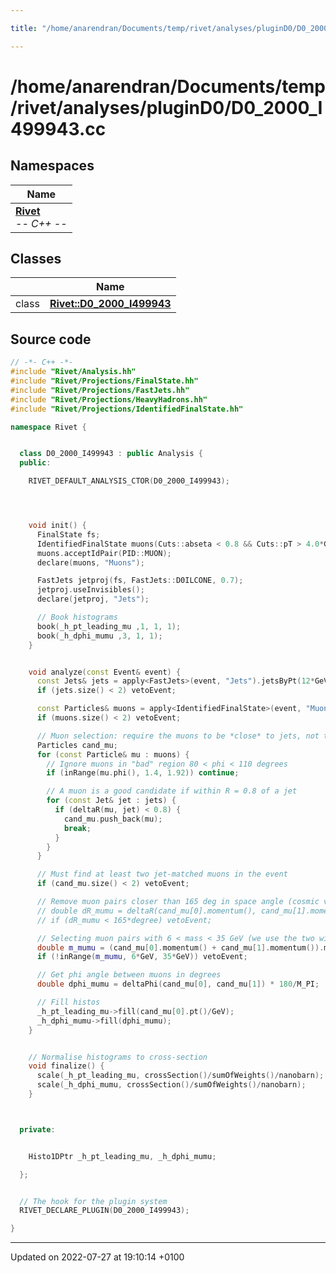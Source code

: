 ```yaml
---

title: "/home/anarendran/Documents/temp/rivet/analyses/pluginD0/D0_2000_I499943.cc"

---
```


# /home/anarendran/Documents/temp/rivet/analyses/pluginD0/D0_2000_I499943.cc



## Namespaces

| Name           |
| -------------- |
| **[Rivet](http://example.org/namespaces/namespacerivet/)** <br>-*- C++ -*-  |

## Classes

|                | Name           |
| -------------- | -------------- |
| class | **[Rivet::D0_2000_I499943](http://example.org/classes/classrivet_1_1d0__2000__i499943/)**  |




## Source code

```cpp
// -*- C++ -*-
#include "Rivet/Analysis.hh"
#include "Rivet/Projections/FinalState.hh"
#include "Rivet/Projections/FastJets.hh"
#include "Rivet/Projections/HeavyHadrons.hh"
#include "Rivet/Projections/IdentifiedFinalState.hh"

namespace Rivet {


  class D0_2000_I499943 : public Analysis {
  public:

    RIVET_DEFAULT_ANALYSIS_CTOR(D0_2000_I499943);




    void init() {
      FinalState fs;
      IdentifiedFinalState muons(Cuts::abseta < 0.8 && Cuts::pT > 4.0*GeV);
      muons.acceptIdPair(PID::MUON);
      declare(muons, "Muons");

      FastJets jetproj(fs, FastJets::D0ILCONE, 0.7);
      jetproj.useInvisibles();
      declare(jetproj, "Jets");

      // Book histograms
      book(_h_pt_leading_mu ,1, 1, 1);
      book(_h_dphi_mumu ,3, 1, 1);
    }


    void analyze(const Event& event) {
      const Jets& jets = apply<FastJets>(event, "Jets").jetsByPt(12*GeV);
      if (jets.size() < 2) vetoEvent;

      const Particles& muons = apply<IdentifiedFinalState>(event, "Muons").particlesByPt();
      if (muons.size() < 2) vetoEvent;

      // Muon selection: require the muons to be *close* to jets, not the usual overlap vetoing!
      Particles cand_mu;
      for (const Particle& mu : muons) {
        // Ignore muons in "bad" region 80 < phi < 110 degrees
        if (inRange(mu.phi(), 1.4, 1.92)) continue;

        // A muon is a good candidate if within R = 0.8 of a jet
        for (const Jet& jet : jets) {
          if (deltaR(mu, jet) < 0.8) {
            cand_mu.push_back(mu);
            break;
          }
        }
      }

      // Must find at least two jet-matched muons in the event
      if (cand_mu.size() < 2) vetoEvent;

      // Remove muon pairs closer than 165 deg in space angle (cosmic veto)
      // double dR_mumu = deltaR(cand_mu[0].momentum(), cand_mu[1].momentum());
      // if (dR_mumu < 165*degree) vetoEvent;

      // Selecting muon pairs with 6 < mass < 35 GeV (we use the two with highest pT)
      double m_mumu = (cand_mu[0].momentum() + cand_mu[1].momentum()).mass();
      if (!inRange(m_mumu, 6*GeV, 35*GeV)) vetoEvent;

      // Get phi angle between muons in degrees
      double dphi_mumu = deltaPhi(cand_mu[0], cand_mu[1]) * 180/M_PI;

      // Fill histos
      _h_pt_leading_mu->fill(cand_mu[0].pt()/GeV);
      _h_dphi_mumu->fill(dphi_mumu);
    }


    // Normalise histograms to cross-section
    void finalize() {
      scale(_h_pt_leading_mu, crossSection()/sumOfWeights()/nanobarn);
      scale(_h_dphi_mumu, crossSection()/sumOfWeights()/nanobarn);
    }



  private:


    Histo1DPtr _h_pt_leading_mu, _h_dphi_mumu;

  };


  // The hook for the plugin system
  RIVET_DECLARE_PLUGIN(D0_2000_I499943);

}
```


-------------------------------

Updated on 2022-07-27 at 19:10:14 +0100
